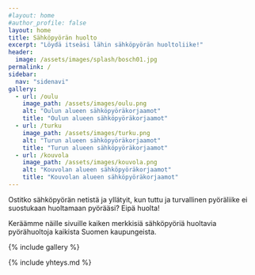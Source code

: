 ```yaml
---
#layout: home
#author_profile: false
layout: home
title: Sähköpyörän huolto
excerpt: "Löydä itseäsi lähin sähköpyörän huoltoliike!"
header:
  image: /assets/images/splash/bosch01.jpg
permalink: /
sidebar:
  nav: "sidenavi"
gallery:
  - url: /oulu
    image_path: /assets/images/oulu.png
    alt: "Oulun alueen sähköpyöräkorjaamot"
    title: "Oulun alueen sähköpyöräkorjaamot"
  - url: /turku
    image_path: /assets/images/turku.png
    alt: "Turun alueen sähköpyöräkorjaamot"
    title: "Turun alueen sähköpyöräkorjaamot"
  - url: /kouvola
    image_path: /assets/images/kouvola.png
    alt: "Kouvolan alueen sähköpyöräkorjaamot"
    title: "Kouvolan alueen sähköpyöräkorjaamot"
---
```


Ostitko sähköpyörän netistä ja yllätyit, kun tuttu ja turvallinen pyöräliike ei suostukaan huoltamaan pyörääsi? Eipä huolta!

Keräämme näille sivuille kaiken merkkisiä sähköpyöriä huoltavia pyörähuoltoja kaikista Suomen kaupungeista.

{% include gallery %}

{% include yhteys.md %}
